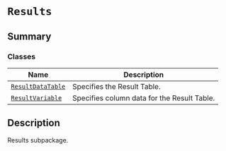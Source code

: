 

# `Results`

<a id="summary"></a>

## Summary

### Classes

| Name | Description |
|--------------------------------------------------------------------------------------------------------------------------|---------------------------------------------|
| [`ResultDataTable`](ResultDataTable.md#ansys.mechanical.stubs.v242.Ansys.Mechanical.DataModel.Results.ResultDataTable)   | Specifies the Result Table.                 |
| [`ResultVariable`](ResultVariable.md#ansys.mechanical.stubs.v242.Ansys.Mechanical.DataModel.Results.ResultVariable)      | Specifies column data for the Result Table. |

<a id="description"></a>

## Description

Results subpackage.

<!-- !! processed by numpydoc !! -->

